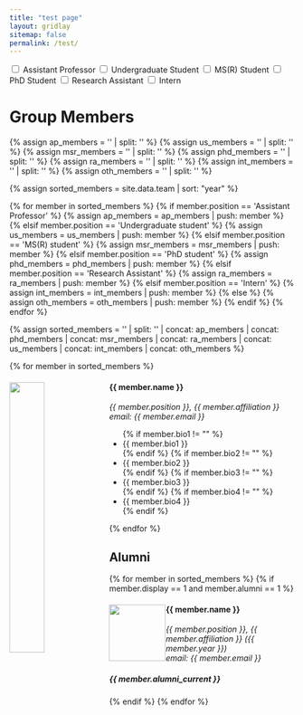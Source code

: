```yaml
---
title: "test page"
layout: gridlay
sitemap: false
permalink: /test/
---
```


<script src="filter.js" defer></script>

<input type="checkbox" id="ap_checkbox" name="position" value="Assistant Professor">
<label for="ap_checkbox">Assistant Professor</label>
<input type="checkbox" id="us_checkbox" name="position" value="Undergraduate student">
<label for="us_checkbox">Undergraduate Student</label>
<input type="checkbox" id="msr_checkbox" name="position" value="MS(R) student">
<label for="msr_checkbox">MS(R) Student</label>
<input type="checkbox" id="phd_checkbox" name="position" value="PhD student">
<label for="phd_checkbox">PhD Student</label>
<input type="checkbox" id="ra_checkbox" name="position" value="Research Assistant">
<label for="ra_checkbox">Research Assistant</label>
<input type="checkbox" id="int_checkbox" name="position" value="Intern">
<label for="int_checkbox">Intern</label>

# Group Members  

{% assign ap_members = '' | split: '' %}
{% assign us_members = '' | split: '' %}
{% assign msr_members = '' | split: '' %}
{% assign phd_members = '' | split: '' %}
{% assign ra_members = '' | split: '' %}
{% assign int_members = '' | split: '' %}
{% assign oth_members = '' | split: '' %}

{% assign sorted_members = site.data.team | sort: "year" %}

{% for member in sorted_members %}
    {% if member.position == 'Assistant Professor' %}
        {% assign ap_members = ap_members | push: member %}
    {% elsif member.position == 'Undergraduate student' %}
        {% assign us_members = us_members | push: member %}
    {% elsif member.position == 'MS(R) student' %}
        {% assign msr_members = msr_members | push: member %}
    {% elsif member.position == 'PhD student' %}
        {% assign phd_members = phd_members | push: member %}
    {% elsif member.position == 'Research Assistant' %}
        {% assign ra_members = ra_members | push: member %}
    {% elsif member.position == 'Intern' %}
        {% assign int_members = int_members | push: member %}
    {% else %}
        {% assign oth_members = oth_members | push: member %}
    {% endif %}
{% endfor %}

{% assign sorted_members = '' | split: '' | concat: ap_members | concat: phd_members | concat: msr_members | concat: ra_members | concat: us_members | concat: int_members | concat: oth_members %}

<div id="group-members">
    {% for member in sorted_members %}
        <div class="col-sm-6 clearfix member" data-position="{{ member.position }}" data-alumni="{{ member.alumni }}">
            <img src="{{ member.image }}" class="img-responsive" width="35%" style="float: left" />
            <h4>{{ member.name }}</h4>
            <i>{{ member.position }}, {{ member.affiliation }} <br>email: {{ member.email }}</i>
            <ul style="overflow: hidden">
                {% if member.bio1 != "" %}
                    <li>{{ member.bio1 }}</li>
                {% endif %}
                {% if member.bio2 != "" %}
                    <li>{{ member.bio2 }}</li>
                {% endif %}
                {% if member.bio3 != "" %}
                    <li>{{ member.bio3 }}</li>
                {% endif %}
                {% if member.bio4 != "" %}
                    <li>{{ member.bio4 }}</li>
                {% endif %}
            </ul>
        </div>
    {% endfor %}
</div>

## Alumni

{% for member in sorted_members %}
    {% if member.display == 1 and member.alumni == 1 %}
        <div class="col-sm-12 clearfix">
            <img src="{{ member.image }}" class="img-thumbnail" width="100px" style="float: left" />
            <h4>{{ member.name }}</h4>
            <i>{{ member.position }}, {{ member.affiliation }} ({{ member.year }}) <br>email: {{ member.email }}</i>
            <h5>{{ member.alumni_current }}</h5>
        </div>
    {% endif %}
{% endfor %}
